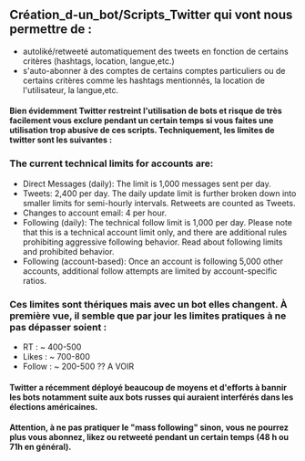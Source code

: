 ## Création_d-un_bot/Scripts_Twitter qui vont nous permettre de :
* autoliké/retweeté automatiquement des tweets en fonction de certains critères (hashtags, location, langue,etc.)
* s'auto-abonner à des comptes de certains comptes particuliers ou de certains critères comme les hashtags mentionnés, la location de l'utilisateur, la langue,etc.

#### Bien évidemment Twitter restreint l'utilisation de bots et risque de très facilement vous exclure pendant un certain temps si vous faites une utilisation trop abusive de ces scripts. Techniquement, les limites de twitter sont les suivantes :

### The current technical limits for accounts are:

 * Direct Messages (daily): The limit is 1,000 messages sent per day.
 * Tweets: 2,400 per day. The daily update limit is further broken down into smaller limits for semi-hourly intervals. Retweets are counted as Tweets.
 * Changes to account email: 4 per hour.
 * Following (daily): The technical follow limit is 1,000 per day. Please note that this is a technical account limit only, and there are  additional rules prohibiting aggressive following behavior. Read about following limits and prohibited behavior. 
 * Following (account-based): Once an account is following 5,000 other accounts, additional follow attempts are limited by account-specific ratios. 
 
 ### Ces limites sont thériques mais avec un bot elles changent. À première vue, il semble que par jour les limites pratiques à ne pas dépasser soient :
 * RT : ~ 400-500
 * Likes : ~ 700-800
 * Follow : ~ 200-500 ?? A VOIR

#### Twitter a récemment déployé beaucoup de moyens et d'efforts à bannir les bots notamment suite aux bots russes qui auraient interférés dans les élections américaines. 
#### Attention, à ne pas pratiquer le "mass following" sinon, vous ne pourrez plus vous abonnez, likez ou retweeté pendant un certain temps (48 h ou 71h en général).
